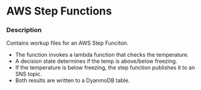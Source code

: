 # AWS Step Functions

### Description

Contains workup files for an AWS Step Funciton.
- The function invokes a lambda function that checks the temperature.
- A decision state determines if the temp is above/below freezing.
- If the temperature is below freezing, the step function publishes it to an SNS topic.
- Both results are written to a DyanmoDB table.
